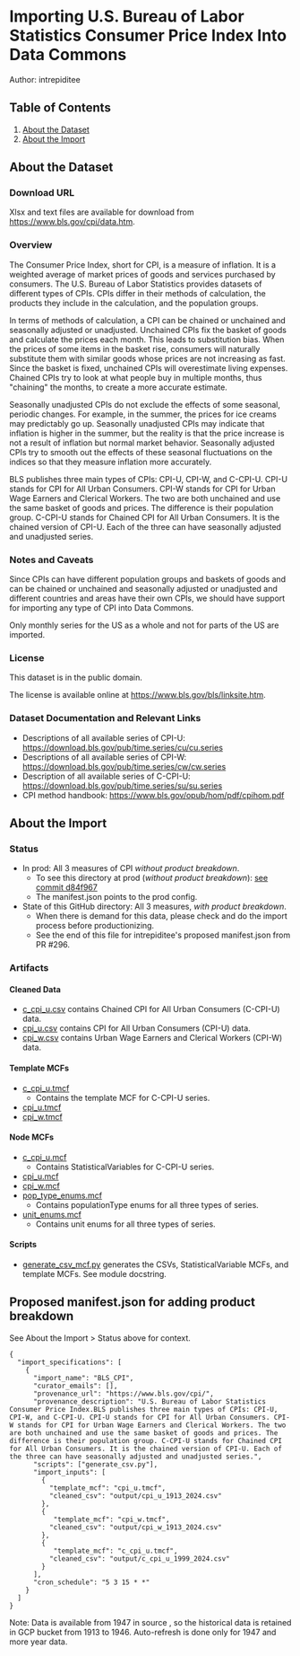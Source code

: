 # Importing U.S. Bureau of Labor Statistics Consumer Price Index Into Data Commons

Author: intrepiditee

## Table of Contents

1.  [About the Dataset](#about-the-dataset)
2.  [About the Import](#about-the-import)

## About the Dataset

### Download URL

Xlsx and text files are available for download from
https://www.bls.gov/cpi/data.htm.

### Overview

The Consumer Price Index, short for CPI, is a measure of inflation. It is a
weighted average of market prices of goods and services purchased by consumers.
The U.S. Bureau of Labor Statistics provides datasets of different types of
CPIs. CPIs differ in their methods of calculation, the products they include in
the calculation, and the population groups.

In terms of methods of calculation, a CPI can be chained or unchained and
seasonally adjusted or unadjusted. Unchained CPIs fix the basket of goods and
calculate the prices each month. This leads to substitution bias. When the
prices of some items in the basket rise, consumers will naturally substitute
them with similar goods whose prices are not increasing as fast. Since the
basket is fixed, unchained CPIs will overestimate living expenses. Chained CPIs
try to look at what people buy in multiple months, thus "chaining" the months,
to create a more accurate estimate.

Seasonally unadjusted CPIs do not exclude the effects of some seasonal, periodic
changes. For example, in the summer, the prices for ice creams may predictably
go up. Seasonally unadjusted CPIs may indicate that inflation is higher in the
summer, but the reality is that the price increase is not a result of inflation
but normal market behavior. Seasonally adjusted CPIs try to smooth out the
effects of these seasonal fluctuations on the indices so that they measure
inflation more accurately.

BLS publishes three main types of CPIs: CPI-U, CPI-W, and C-CPI-U. CPI-U stands
for CPI for All Urban Consumers. CPI-W stands for CPI for Urban Wage Earners and
Clerical Workers. The two are both unchained and use the same basket of goods
and prices. The difference is their population group. C-CPI-U stands for Chained
CPI for All Urban Consumers. It is the chained version of CPI-U. Each of the
three can have seasonally adjusted and unadjusted series.

### Notes and Caveats

Since CPIs can have different population groups and baskets of goods and can be
chained or unchained and seasonally adjusted or unadjusted and different
countries and areas have their own CPIs, we should have support for importing
any type of CPI into Data Commons.

Only monthly series for the US as a whole and not for parts of the US are
imported.

### License

This dataset is in the public domain.

The license is available online at https://www.bls.gov/bls/linksite.htm.

### Dataset Documentation and Relevant Links

- Descriptions of all available series of CPI-U:
  https://download.bls.gov/pub/time.series/cu/cu.series
- Descriptions of all available series of CPI-W:
  https://download.bls.gov/pub/time.series/cw/cw.series
- Description of all available series of C-CPI-U:
  https://download.bls.gov/pub/time.series/su/su.series
- CPI method handbook: https://www.bls.gov/opub/hom/pdf/cpihom.pdf

## About the Import

### Status

- In prod: All 3 measures of CPI _without product breakdown_.
  - To see this directory at prod (_without product breakdown_):
    [see commit d84f967](https://github.com/datacommonsorg/data/tree/d84f96744ae5ad2df1fbc81890a0dd76bd5dc54c/scripts/us_bls/cpi)
  - The manifest.json points to the prod config.
- State of this GitHub directory: All 3 measures, _with product breakdown_.
  - When there is demand for this data, please check and do the
    import process before productionizing.
  - See the end of this file for intrepiditee's proposed manifest.json
    from PR #296.

### Artifacts

#### Cleaned Data

- [c_cpi_u.csv](c_cpi_u.csv) contains
  Chained CPI for All Urban Consumers (C-CPI-U) data.
- [cpi_u.csv](cpi_u.csv) contains
  CPI for All Urban Consumers (CPI-U) data.
- [cpi_w.csv](cpi_w.csv) contains
  Urban Wage Earners and Clerical Workers (CPI-W) data.

#### Template MCFs

- [c_cpi_u.tmcf](c_cpi_u_1999_2020.tmcf)
  - Contains the template MCF for C-CPI-U series.
- [cpi_u.tmcf](cpi_u_1913_2020.tmcf)
- [cpi_w.tmcf](cpi_w_1913_2020.tmcf)

#### Node MCFs

- [c_cpi_u.mcf](c_cpi_u.mcf)
  - Contains StatisticalVariables for C-CPI-U series.
- [cpi_u.mcf](cpi_u.mcf)
- [cpi_w.mcf](cpi_w.mcf)
- [pop_type_enums.mcf](pop_type_enums.mcf)
  - Contains populationType enums for all three types of series.
- [unit_enums.mcf](unit_enums.mcf)
  - Contains unit enums for all three types of series.

#### Scripts

- [generate_csv_mcf.py](generate_csv_mcf.py) generates the CSVs,
  StatisticalVariable MCFs, and template MCFs. See module docstring.

## Proposed manifest.json for adding product breakdown

See About the Import > Status above for context.

```
{
  "import_specifications": [
    {
      "import_name": "BLS_CPI",
      "curator_emails": [],
      "provenance_url": "https://www.bls.gov/cpi/",
      "provenance_description": "U.S. Bureau of Labor Statistics Consumer Price Index.BLS publishes three main types of CPIs: CPI-U, CPI-W, and C-CPI-U. CPI-U stands for CPI for All Urban Consumers. CPI-W stands for CPI for Urban Wage Earners and Clerical Workers. The two are both unchained and use the same basket of goods and prices. The difference is their population group. C-CPI-U stands for Chained CPI for All Urban Consumers. It is the chained version of CPI-U. Each of the three can have seasonally adjusted and unadjusted series.",
      "scripts": ["generate_csv.py"],
      "import_inputs": [
        {
          "template_mcf": "cpi_u.tmcf",
          "cleaned_csv": "output/cpi_u_1913_2024.csv"
        },
        {
           "template_mcf": "cpi_w.tmcf",
          "cleaned_csv": "output/cpi_w_1913_2024.csv"
        },
        {
           "template_mcf": "c_cpi_u.tmcf",
		  "cleaned_csv": "output/c_cpi_u_1999_2024.csv"
        }
      ],
      "cron_schedule": "5 3 15 * *"
    }
  ]
}
```

Note: Data is available from 1947 in source , so the historical data is retained in GCP bucket from 1913 to 1946.
Auto-refresh is done only for 1947 and more year data.
